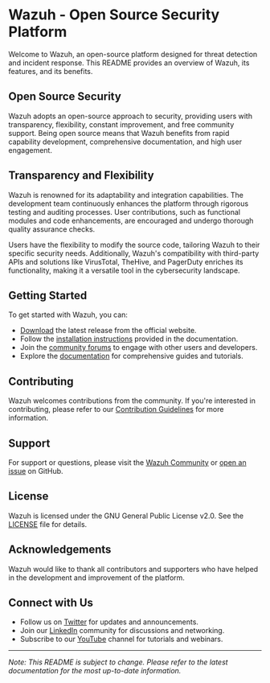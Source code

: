 # Wazuh - Open Source Security Platform

Welcome to Wazuh, an open-source platform designed for threat detection and incident response. This README provides an overview of Wazuh, its features, and its benefits.

## Open Source Security

Wazuh adopts an open-source approach to security, providing users with transparency, flexibility, constant improvement, and free community support. Being open source means that Wazuh benefits from rapid capability development, comprehensive documentation, and high user engagement.

## Transparency and Flexibility

Wazuh is renowned for its adaptability and integration capabilities. The development team continuously enhances the platform through rigorous testing and auditing processes. User contributions, such as functional modules and code enhancements, are encouraged and undergo thorough quality assurance checks.

Users have the flexibility to modify the source code, tailoring Wazuh to their specific security needs. Additionally, Wazuh's compatibility with third-party APIs and solutions like VirusTotal, TheHive, and PagerDuty enriches its functionality, making it a versatile tool in the cybersecurity landscape.

## Getting Started

To get started with Wazuh, you can:

- [Download](https://wazuh.com/) the latest release from the official website.
- Follow the [installation instructions](https://documentation.wazuh.com/current/installation-guide/index.html) provided in the documentation.
- Join the [community forums](https://community.wazuh.com/) to engage with other users and developers.
- Explore the [documentation](https://documentation.wazuh.com/current/index.html) for comprehensive guides and tutorials.

## Contributing

Wazuh welcomes contributions from the community. If you're interested in contributing, please refer to our [Contribution Guidelines](https://github.com/wazuh/wazuh/blob/master/CONTRIBUTING.md) for more information.

## Support

For support or questions, please visit the [Wazuh Community](https://community.wazuh.com/) or [open an issue](https://github.com/wazuh/wazuh/issues) on GitHub.

## License

Wazuh is licensed under the GNU General Public License v2.0. See the [LICENSE](https://github.com/wazuh/wazuh/blob/master/LICENSE) file for details.

## Acknowledgements

Wazuh would like to thank all contributors and supporters who have helped in the development and improvement of the platform.

## Connect with Us

- Follow us on [Twitter](https://twitter.com/wazuh) for updates and announcements.
- Join our [LinkedIn](https://www.linkedin.com/company/wazuh/) community for discussions and networking.
- Subscribe to our [YouTube](https://www.youtube.com/c/Wazuh) channel for tutorials and webinars.

---

*Note: This README is subject to change. Please refer to the latest documentation for the most up-to-date information.*
